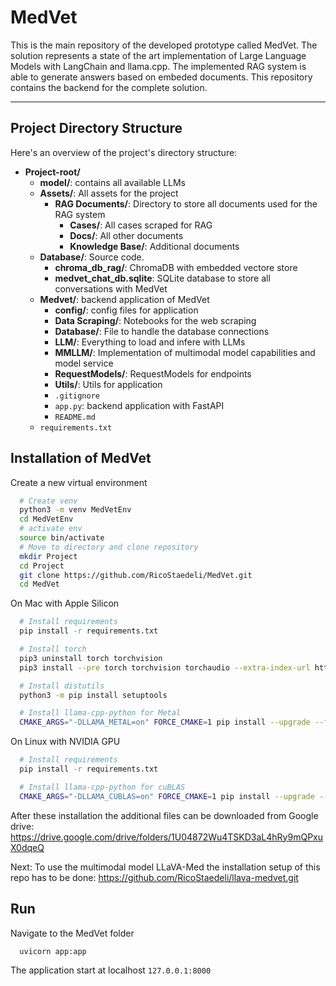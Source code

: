 # MedVet
This is the main repository of the developed prototype called MedVet. The solution represents a state of the art implementation of Large Language Models with LangChain and llama.cpp. 
The implemented RAG system is able to generate answers based on embeded documents. 
This repository contains the backend for the complete solution.

------
## Project Directory Structure

Here's an overview of the project's directory structure:

- **Project-root/**
  - **model/**: contains all available LLMs
  - **Assets/**: All assets for the project
    - **RAG Documents/**: Directory to store all documents used for the RAG system
      - **Cases/**: All cases scraped for RAG
      - **Docs/**: All other documents 
      - **Knowledge Base/**: Additional documents
  - **Database/**: Source code.
    - **chroma_db_rag/**: ChromaDB with embedded vectore store
    - **medvet_chat_db.sqlite**: SQLite database to store all conversations with MedVet
  - **Medvet/**: backend application of MedVet
    - **config/**: config files for application
    - **Data Scraping/**: Notebooks for the web scraping 
    - **Database/**: File to handle the database connections 
    - **LLM/**: Everything to load and infere with LLMs 
    - **MMLLM/**: Implementation of multimodal model capabilities and model service 
    - **RequestModels/**: RequestModels for endpoints  
    - **Utils/**: Utils for application 
    - `.gitignore`
    - `app.py`: backend application with FastAPI
    - `README.md`
  - `requirements.txt`
  
## Installation of MedVet

Create a new virtual environment
```bash
  # Create venv
  python3 -m venv MedVetEnv
  cd MedVetEnv
  # activate env
  source bin/activate
  # Move to directory and clone repository
  mkdir Project
  cd Project
  git clone https://github.com/RicoStaedeli/MedVet.git
  cd MedVet
```


On Mac with Apple Silicon
```bash
  # Install requirements
  pip install -r requirements.txt

  # Install torch
  pip3 uninstall torch torchvision
  pip3 install --pre torch torchvision torchaudio --extra-index-url https://download.pytorch.org/whl/nightly/cpu

  # Install distutils
  python3 -m pip install setuptools

  # Install llama-cpp-python for Metal
  CMAKE_ARGS="-DLLAMA_METAL=on" FORCE_CMAKE=1 pip install --upgrade --force-reinstall llama-cpp-python --no-cache-dir
```

On Linux with NVIDIA GPU
```bash
  # Install requirements
  pip install -r requirements.txt

  # Install llama-cpp-python for cuBLAS
  CMAKE_ARGS="-DLLAMA_CUBLAS=on" FORCE_CMAKE=1 pip install --upgrade --force-reinstall llama-cpp-python --no-cache-dir

```
  
After these installation the additional files can be downloaded from Google drive: https://drive.google.com/drive/folders/1U04872Wu4TSKD3aL4hRy9mQPxuX0dqeQ

Next: To use the multimodal model LLaVA-Med the installation setup of this repo has to be done: https://github.com/RicoStaedeli/llava-medvet.git

## Run 
Navigate to the MedVet folder 

```bash
  uvicorn app:app
```

The application start at localhost `127.0.0.1:8000`
